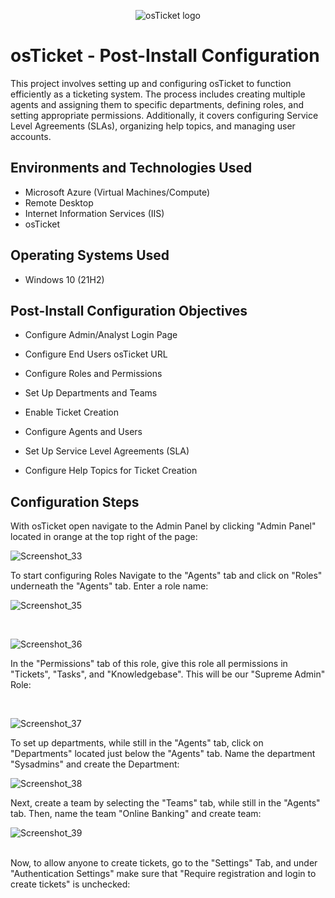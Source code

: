 <p align="center">
<img src="https://i.imgur.com/Clzj7Xs.png" alt="osTicket logo"/>
</p>

<h1>osTicket - Post-Install Configuration</h1>
This project involves setting up and configuring osTicket to function efficiently as a ticketing system. The process includes creating multiple agents and assigning them to specific departments, defining roles, and setting appropriate permissions. Additionally, it covers configuring Service Level Agreements (SLAs), organizing help topics, and managing user accounts.






<h2>Environments and Technologies Used</h2>

- Microsoft Azure (Virtual Machines/Compute)
- Remote Desktop
- Internet Information Services (IIS)
- osTicket
<h2>Operating Systems Used </h2>

- Windows 10</b> (21H2)

<h2>Post-Install Configuration Objectives</h2>

- Configure Admin/Analyst Login Page

- Configure End Users osTicket URL

- Configure Roles and Permissions

- Set Up Departments and Teams

- Enable Ticket Creation

- Configure Agents and Users

- Set Up Service Level Agreements (SLA)

- Configure Help Topics for Ticket Creation

<h2>Configuration Steps</h2>

<p>With osTicket open navigate to the Admin Panel by clicking "Admin Panel" located in orange at the top right of the page:

</p>

![Screenshot_33](https://github.com/user-attachments/assets/8aaee958-fb51-493a-92fa-d971dd7426a6)

<p>To start configuring Roles Navigate to the "Agents" tab and click on "Roles" underneath the "Agents" tab. Enter a role name:

</p>

![Screenshot_35](https://github.com/user-attachments/assets/ef171bfe-673b-4612-91ad-47dca364ce0b)

<br />

<p>

  ![Screenshot_36](https://github.com/user-attachments/assets/36f349de-1040-43c4-84d4-7e972be5abaa)

</p>In the "Permissions" tab of this role, give this role all permissions in "Tickets", "Tasks", and "Knowledgebase". This will be our "Supreme Admin" Role:
<p>

</p>
<br />

<p>

  ![Screenshot_37](https://github.com/user-attachments/assets/074332f4-a49c-4b89-a53a-7560ac4c97ea)

To set up departments, while still in the "Agents" tab, click on "Departments" located just below the "Agents" tab. Name the department "Sysadmins" and create the Department:

</p>

![Screenshot_38](https://github.com/user-attachments/assets/e9f7e31a-a6d7-4d32-a279-13fa546975b7)

<p>Next, create a team by selecting the "Teams" tab, while still in the "Agents" tab. Then, name the team "Online Banking" and create team:

</p>

![Screenshot_39](https://github.com/user-attachments/assets/15672ee9-1201-4bf8-a1b2-69fc06627b6d)

<br />Now, to allow anyone to create tickets, go to the "Settings" Tab, and under "Authentication Settings" make sure that "Require registration and login to create tickets" is unchecked:
